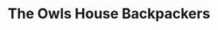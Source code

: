 ---
title: "The Owls House Backpackers"
url: /nieu-bethesda/the-owls-house-backpackers/
shop: shop
---